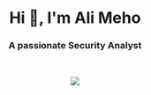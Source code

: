 <h1 align="center">Hi 👋, I'm Ali Meho</h1>
<h3 align="center">A passionate Security Analyst </h3>
<br>

<p align="center"> <img src="https://readme-typing-svg.herokuapp.com?lines=Welcome+to+my+GitHub+Profile!" /> </p>
<br>

